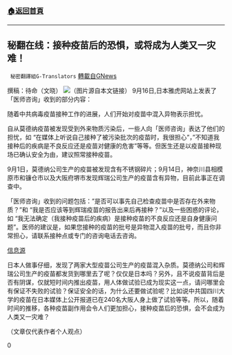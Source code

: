 ###  [:house:返回首頁](https://github.com/ourhimalayas/txt)
---


## 秘翻在线：接种疫苗后的恐惧，或将成为人类又一灾难！
` 秘密翻譯組G-Translators` [轉載自GNews](https://gnews.org/zh-hans/1537935/)

撰稿：待命（文晓）
![](https://assets.gnews.org/wp-content/uploads/2021/09/画像1-13.png)（图片源自本文链接）
9月16日,日本雅虎网站上发表了「医师咨询」收到的部分内容：

随着中共病毒疫苗接种工作的进展，人们开始对疫苗中混入异物表示担忧。

自从莫德纳疫苗被发现受到外来物质污染后，一些人向「医师咨询」表达了他们的担忧，如 “在媒体上听说自己接种了被污染批次的疫苗时，我很担心”，”不知道我接种后的疾病是不良反应还是疫苗对健康的危害”等等。但医生还是以疫苗接种现场已确认安全为由，建议照常接种疫苗。

9月1日，莫德纳公司生产的疫苗被发现含有不锈钢碎片；9月14日，神奈川县相模原市和镰仓市以及大阪府堺市发现辉瑞公司生产的疫苗含有异物，目前此事正在调查中。

「医师咨询」收到的问题包括：”是否可以事先自己检查疫苗中是否存在外来物质？”和 “我是否应该等到辉瑞疫苗的报告出来后再接种？”以及一些困惑的评论，如 “我无法确定（我接种疫苗后的疾病）是接种疫苗的不良反应还是自身健康问题”。医师的建议是，如果您接种的疫苗的批号是异物混入疫苗的批号，而且你非常担心，请联系接种点或专门的咨询电话去咨询。

[信息源](https://news.yahoo.co.jp/articles/37f7f51b7659589050b9e9c46bb6a7dcca874888)

日本人做事仔细，发现了两家大型疫苗公司生产的疫苗混入杂质。莫德纳公司和辉瑞公司生产的疫苗都发货到哪里去了呢？仅仅是日本吗？另外，且不说疫苗背后是否有阴谋，仅就短时间内推出疫苗，用人体做试验已成为现实这一点，请问哪里会有保证不失败的试验？保证安全的话，为什么还要做试验呢？比如说中共国四川大学的疫苗在日本媒体上公开报道已在240名大阪人身上做了试验等等。所以，随着时间的推移，各种疫苗副作用会令人们更加担心，接种疫苗后的恐惧，会不会成为人类又一灾难？

（文章仅代表作者个人观点）

0
